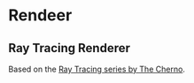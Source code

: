 # Rendeer 
## Ray Tracing Renderer

Based on the [Ray Tracing series by The Cherno](https://www.youtube.com/playlist?list=PLlrATfBNZ98edc5GshdBtREv5asFW3yXl).